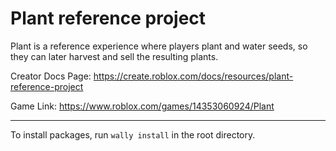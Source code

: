 # Plant reference project

Plant is a reference experience where players plant and water seeds, so they can later harvest and sell the resulting plants.

Creator Docs Page: https://create.roblox.com/docs/resources/plant-reference-project

Game Link: https://www.roblox.com/games/14353060924/Plant

---

To install packages, run `wally install` in the root directory.
